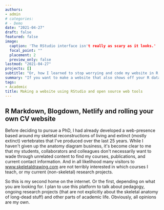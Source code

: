 ```yaml
---
authors:
- admin
# categories:
# - Demo
date: "2021-04-27"
draft: false
featured: false
image:
  caption: 'The RStudio interface isn't really as scary as it looks.'
  focal_point: ""
  placement: 2
  preview_only: false
lastmod: "2021-04-27"
projects: []
subtitle: "Or, how I learned to stop worrying and code my website in R Markdown"
summary: "If you want to make a website that also shows off your R data science skills, you could do worse than writing it with R Markdown and Blogdown."
tags:
- Academic
title: Making a website using RStudio and open source web tools
---
```


## R Markdown, Blogdown, Netlify and rolling your own CV website

Before deciding to pursue a PhD, I had already developed a web-presence based around my skeletal reconstructions of living and extinct (mostly extinct) vertebrates that I've produced over the last 25 years. While I haven't given up the anatomy diagram business, it's become clear to me that my students, collaborators and colleagues don't necessarily want to wade through unrelated content to find my courses, publications, and current contact information. And in all likelihood many visitors to www.skeletaldrawing.com are not terribly interested in which courses I teach, or my current (non-skeletal) research projects.

So this is my second home on the internet. Or the first, depending on what you are looking for. I plan to use this platform to talk about pedagogy, ongoing research projects (that are not explicitly about the skeletal anatomy of long-dead stuff) and other parts of academic life. Obviously, all opinions are my own.

